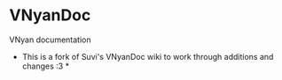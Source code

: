 # VNyanDoc
VNyan documentation
* This is a fork of Suvi's VNyanDoc wiki to work through additions and changes :3 *
